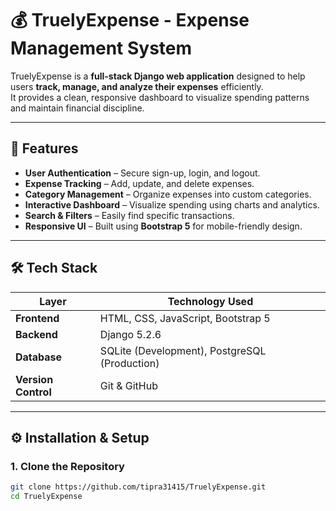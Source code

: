 # 💰 TruelyExpense - Expense Management System

TruelyExpense is a **full-stack Django web application** designed to help users **track, manage, and analyze their expenses** efficiently.  
It provides a clean, responsive dashboard to visualize spending patterns and maintain financial discipline.

---

## 🚀 Features
- **User Authentication** – Secure sign-up, login, and logout.
- **Expense Tracking** – Add, update, and delete expenses.
- **Category Management** – Organize expenses into custom categories.
- **Interactive Dashboard** – Visualize spending using charts and analytics.
- **Search & Filters** – Easily find specific transactions.
- **Responsive UI** – Built using **Bootstrap 5** for mobile-friendly design.

---

## 🛠️ Tech Stack
| Layer          | Technology Used |
|----------------|----------------|
| **Frontend**   | HTML, CSS, JavaScript, Bootstrap 5 |
| **Backend**    | Django 5.2.6 |
| **Database**   | SQLite (Development), PostgreSQL (Production) |
| **Version Control** | Git & GitHub |



---

## ⚙️ Installation & Setup

### **1. Clone the Repository**
```bash
git clone https://github.com/tipra31415/TruelyExpense.git
cd TruelyExpense
```
